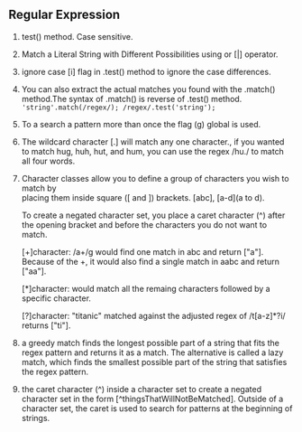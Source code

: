 ## Regular Expression
1.  test() method. Case sensitive.
2.  Match a Literal String with Different Possibilities using or [|] operator.
3.  ignore case [i] flag in .test() method to ignore the case differences.
4.  You can also extract the actual matches you found with the .match() method.The
    syntax of .match() is reverse of .test() method.
            ```
            'string'.match(/regex/);
            /regex/.test('string');
            ```
5.  To a search a pattern more than once the flag (g) global is used.
6.  The wildcard character [.] will match any one character., if you wanted to match 
    hug, huh, hut, and hum, you can use the regex /hu./ to match all four words.
7.  Character classes allow you to define a group of characters you wish to match by    
    placing them inside square ([ and ]) brackets. [abc], [a-d](a to d).
    
    To create a negated character set, you place a caret character (^) after the opening bracket and before the characters you do not want to match.
    
    [+]character: /a+/g would find one match in abc and return ["a"]. Because of the +, it would also find a single match in aabc and return ["aa"].

    [*]character: would match all the remaing characters followed by a specific character.

    [?]character: "titanic" matched against the adjusted regex of /t[a-z]*?i/ returns ["ti"].

8.  a greedy match finds the longest possible part of a string that fits the regex 
    pattern and returns it as a match. The alternative is called a lazy match, which finds the smallest possible part of the string that satisfies the regex pattern.
9.  the caret character (^) inside a character set to create a negated character set in
    the form [^thingsThatWillNotBeMatched]. Outside of a character set, the caret is used to search for patterns at the beginning of strings.